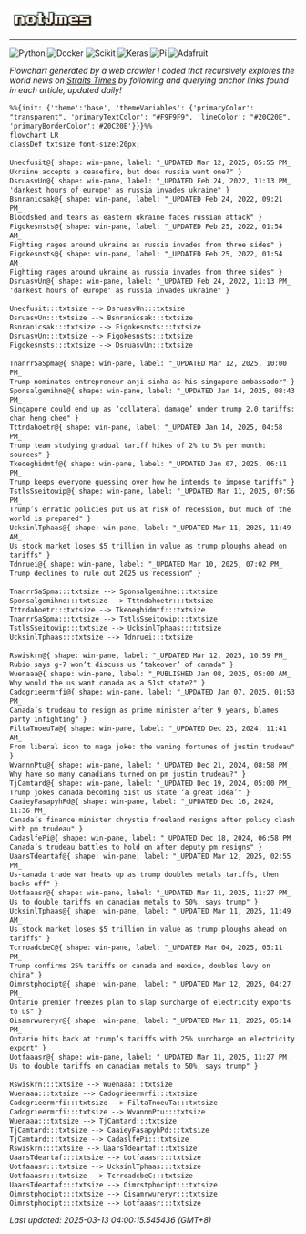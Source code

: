 <img src="img/name.gif" width="30%">
<hr>

![Python](https://img.shields.io/badge/Python-FFD43B?style=for-the-badge&logo=python&logoColor=white)
![Docker](https://img.shields.io/badge/Docker-2CA5E0?style=for-the-badge&logo=docker&logoColor=white)
![Scikit](https://img.shields.io/badge/scikit_learn-F7931E?style=for-the-badge&logo=scikit-learn&logoColor=white)
![Keras](https://img.shields.io/badge/Keras-FF0000?style=for-the-badge&logo=keras&logoColor=white)
![Pi](https://img.shields.io/badge/Raspberry%20Pi-A22846?style=for-the-badge&logo=Raspberry%20Pi&logoColor=white)
![Adafruit](https://img.shields.io/badge/adafruit-000000?style=for-the-badge&logo=adafruit&logoColor=white)

<i>Flowchart generated by a web crawler I coded that recursively explores the world news on [Straits Times](https://www.straitstimes.com/world) by following and querying anchor links found in each article, updated daily!</i>

<!-- START -->
```mermaid
%%{init: {'theme':'base', 'themeVariables': {'primaryColor': "transparent", 'primaryTextColor': "#F9F9F9", 'lineColor': "#20C20E", 'primaryBorderColor':'#20C20E'}}}%%
flowchart LR
classDef txtsize font-size:20px;

Unecfusit@{ shape: win-pane, label: "_UPDATED Mar 12, 2025, 05:55 PM_
Ukraine accepts a ceasefire, but does russia want one?" }
DsruasvUn@{ shape: win-pane, label: "_UPDATED Feb 24, 2022, 11:13 PM_
'darkest hours of europe' as russia invades ukraine" }
Bsnranicsak@{ shape: win-pane, label: "_UPDATED Feb 24, 2022, 09:21 PM_
Bloodshed and tears as eastern ukraine faces russian attack" }
Figokesnsts@{ shape: win-pane, label: "_UPDATED Feb 25, 2022, 01:54 AM_
Fighting rages around ukraine as russia invades from three sides" }
Figokesnsts@{ shape: win-pane, label: "_UPDATED Feb 25, 2022, 01:54 AM_
Fighting rages around ukraine as russia invades from three sides" }
DsruasvUn@{ shape: win-pane, label: "_UPDATED Feb 24, 2022, 11:13 PM_
'darkest hours of europe' as russia invades ukraine" }

Unecfusit:::txtsize --> DsruasvUn:::txtsize
DsruasvUn:::txtsize --> Bsnranicsak:::txtsize
Bsnranicsak:::txtsize --> Figokesnsts:::txtsize
DsruasvUn:::txtsize --> Figokesnsts:::txtsize
Figokesnsts:::txtsize --> DsruasvUn:::txtsize

TnanrrSaSpma@{ shape: win-pane, label: "_UPDATED Mar 12, 2025, 10:00 PM_
Trump nominates entrepreneur anji sinha as his singapore ambassador" }
Sponsalgemihne@{ shape: win-pane, label: "_UPDATED Jan 14, 2025, 08:43 PM_
Singapore could end up as ‘collateral damage’ under trump 2.0 tariffs: chan heng chee" }
Tttndahoetr@{ shape: win-pane, label: "_UPDATED Jan 14, 2025, 04:58 PM_
Trump team studying gradual tariff hikes of 2% to 5% per month: sources" }
Tkeoeghidmtf@{ shape: win-pane, label: "_UPDATED Jan 07, 2025, 06:11 PM_
Trump keeps everyone guessing over how he intends to impose tariffs" }
TstlsSseitowip@{ shape: win-pane, label: "_UPDATED Mar 11, 2025, 07:56 PM_
Trump’s erratic policies put us at risk of recession, but much of the world is prepared" }
UcksinlTphaas@{ shape: win-pane, label: "_UPDATED Mar 11, 2025, 11:49 AM_
Us stock market loses $5 trillion in value as trump ploughs ahead on tariffs" }
Tdnruei@{ shape: win-pane, label: "_UPDATED Mar 10, 2025, 07:02 PM_
Trump declines to rule out 2025 us recession" }

TnanrrSaSpma:::txtsize --> Sponsalgemihne:::txtsize
Sponsalgemihne:::txtsize --> Tttndahoetr:::txtsize
Tttndahoetr:::txtsize --> Tkeoeghidmtf:::txtsize
TnanrrSaSpma:::txtsize --> TstlsSseitowip:::txtsize
TstlsSseitowip:::txtsize --> UcksinlTphaas:::txtsize
UcksinlTphaas:::txtsize --> Tdnruei:::txtsize

Rswiskrn@{ shape: win-pane, label: "_UPDATED Mar 12, 2025, 10:59 PM_
Rubio says g-7 won’t discuss us ‘takeover’ of canada" }
Wuenaaa@{ shape: win-pane, label: "_PUBLISHED Jan 08, 2025, 05:00 AM_
Why would the us want canada as a 51st state?" }
Cadogrieermrfi@{ shape: win-pane, label: "_UPDATED Jan 07, 2025, 01:53 PM_
Canada’s trudeau to resign as prime minister after 9 years, blames party infighting" }
FiltaTnoeuTa@{ shape: win-pane, label: "_UPDATED Dec 23, 2024, 11:41 AM_
From liberal icon to maga joke: the waning fortunes of justin trudeau" }
WvannnPtu@{ shape: win-pane, label: "_UPDATED Dec 21, 2024, 08:58 PM_
Why have so many canadians turned on pm justin trudeau?" }
TjCamtard@{ shape: win-pane, label: "_UPDATED Dec 19, 2024, 05:00 PM_
Trump jokes canada becoming 51st us state ‘a great idea’" }
CaaieyFasapyhPd@{ shape: win-pane, label: "_UPDATED Dec 16, 2024, 11:36 PM_
Canada’s finance minister chrystia freeland resigns after policy clash with pm trudeau" }
CadaslfePi@{ shape: win-pane, label: "_UPDATED Dec 18, 2024, 06:58 PM_
Canada’s trudeau battles to hold on after deputy pm resigns" }
UaarsTdeartaf@{ shape: win-pane, label: "_UPDATED Mar 12, 2025, 02:55 PM_
Us-canada trade war heats up as trump doubles metals tariffs, then backs off" }
Uotfaaasr@{ shape: win-pane, label: "_UPDATED Mar 11, 2025, 11:27 PM_
Us to double tariffs on canadian metals to 50%, says trump" }
UcksinlTphaas@{ shape: win-pane, label: "_UPDATED Mar 11, 2025, 11:49 AM_
Us stock market loses $5 trillion in value as trump ploughs ahead on tariffs" }
TcrroadcbeC@{ shape: win-pane, label: "_UPDATED Mar 04, 2025, 05:11 PM_
Trump confirms 25% tariffs on canada and mexico, doubles levy on china" }
Oimrstphocipt@{ shape: win-pane, label: "_UPDATED Mar 12, 2025, 04:27 PM_
Ontario premier freezes plan to slap surcharge of electricity exports to us" }
Oisamrwureryr@{ shape: win-pane, label: "_UPDATED Mar 11, 2025, 05:14 PM_
Ontario hits back at trump’s tariffs with 25% surcharge on electricity export" }
Uotfaaasr@{ shape: win-pane, label: "_UPDATED Mar 11, 2025, 11:27 PM_
Us to double tariffs on canadian metals to 50%, says trump" }

Rswiskrn:::txtsize --> Wuenaaa:::txtsize
Wuenaaa:::txtsize --> Cadogrieermrfi:::txtsize
Cadogrieermrfi:::txtsize --> FiltaTnoeuTa:::txtsize
Cadogrieermrfi:::txtsize --> WvannnPtu:::txtsize
Wuenaaa:::txtsize --> TjCamtard:::txtsize
TjCamtard:::txtsize --> CaaieyFasapyhPd:::txtsize
TjCamtard:::txtsize --> CadaslfePi:::txtsize
Rswiskrn:::txtsize --> UaarsTdeartaf:::txtsize
UaarsTdeartaf:::txtsize --> Uotfaaasr:::txtsize
Uotfaaasr:::txtsize --> UcksinlTphaas:::txtsize
Uotfaaasr:::txtsize --> TcrroadcbeC:::txtsize
UaarsTdeartaf:::txtsize --> Oimrstphocipt:::txtsize
Oimrstphocipt:::txtsize --> Oisamrwureryr:::txtsize
Oimrstphocipt:::txtsize --> Uotfaaasr:::txtsize

```
<i>Last updated: 2025-03-13 04:00:15.545436 (GMT+8)</i>
<!-- END -->
